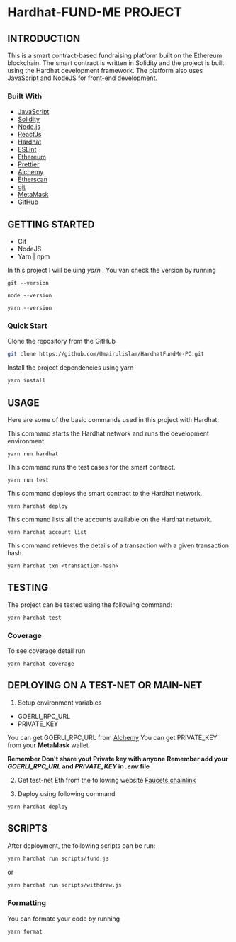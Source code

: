 # Hardhat-FUND-ME PROJECT

## INTRODUCTION
This is a smart contract-based fundraising platform built on the Ethereum blockchain. The smart contract is written in Solidity and the project is built using the Hardhat development framework. The platform also uses JavaScript and NodeJS for front-end development.
### Built With
*  [JavaScript](https://www.javascript.com/)
*  [Solidity](https://docs.soliditylang.org/en/v0.8.18/)
*  [Node.js](https://nodejs.org/en/)
*  [ReactJs](https://reactjs.org/)
*  [Hardhat](https://hardhat.org/)
*  [ESLint](https://eslint.org/)
*  [Ethereum](https://ethereum.org/en/)
*  [Prettier](https://prettier.io/)
*  [Alchemy](https://www.alchemy.com/)
*  [Etherscan](https://etherscan.io/)
*  [git](https://git-scm.com/)
*  [MetaMask](https://metamask.io/)
*  [GitHub](https://github.com/)

## GETTING STARTED
* Git
* NodeJS
* Yarn | npm

In this project I will be uing *yarn* .
You van check the version by running
```shell
git --version
```
```shell
node --version
```
```shell
yarn --version
```
### Quick Start
Clone the repository from the GitHub
```bash
git clone https://github.com/Umairulislam/HardhatFundMe-PC.git
```
Install the project dependencies using yarn
```bash
yarn install
```

## USAGE
Here are some of the basic commands used in this project with Hardhat:

This command starts the Hardhat network and runs the development environment.
```shell
yarn run hardhat
```
This command runs the test cases for the smart contract.
```shell
yarn run test
```
This command deploys the smart contract to the Hardhat network.
```shell
yarn hardhat deploy
```
This command lists all the accounts available on the Hardhat network.
```shell
yarn hardhat account list
```
This command retrieves the details of a transaction with a given transaction hash.
```shell
yarn hardhat txn <transaction-hash>
```

## TESTING
The project can be tested using the following command:
```shell
yarn hardhat test
```
### Coverage
To see coverage detail run
```shell
yarn hardhat coverage
```

## DEPLOYING ON A TEST-NET OR MAIN-NET
1. Setup environment variables
* GOERLI_RPC_URL
* PRIVATE_KEY

You can get GOERLI_RPC_URL from [Alchemy](https://www.alchemy.com/)
You can get PRIVATE_KEY from your **MetaMask** wallet

**Remember Don't share yout Private key with anyone**
**Remember add your *GOERLI_RPC_URL* and *PRIVATE_KEY* in *.env* file**

2. Get test-net Eth from the following website
[Faucets.chainlink](https://faucets.chain.link/)

3. Deploy using following command
```shell
yarn hardhat deploy
```

## SCRIPTS
After deployment, the following scripts can be run:
```bash
yarn hardhat run scripts/fund.js
```
or
```bash
yarn hardhat run scripts/withdraw.js
```
### Formatting
You can formate your code by running
```bash
yarn format
```
